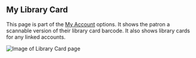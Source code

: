 ## My Library Card

This page is part of the [My Account](/MyAccount) options. It shows the patron a scannable version of their library card barcode. It also shows library cards for any linked accounts.

![Image of Library Card page](/manual/images/Library_Card_SS.png)
